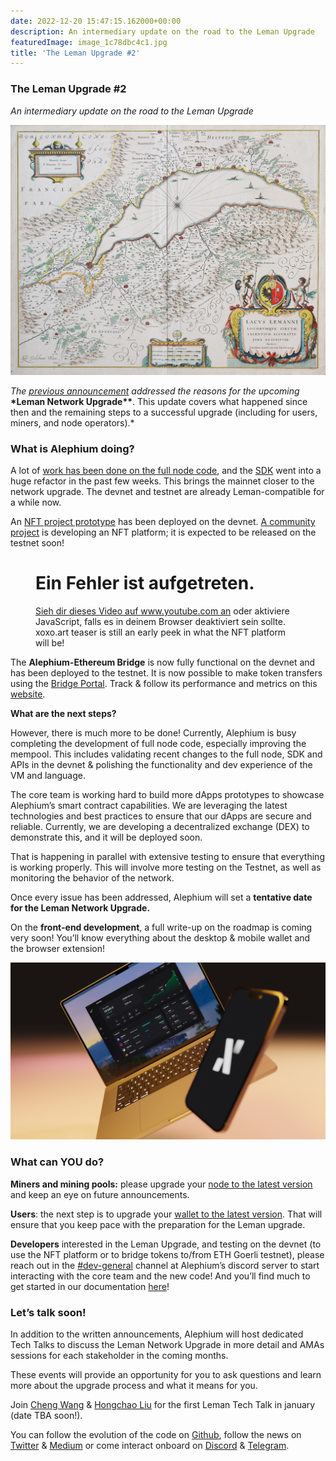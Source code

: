 ```yaml
---
date: 2022-12-20 15:47:15.162000+00:00
description: An intermediary update on the road to the Leman Upgrade
featuredImage: image_1c78dbc4c1.jpg
title: 'The Leman Upgrade #2'
---
```


### **The Leman Upgrade #2**

_An intermediary update on the road to the Leman Upgrade_

![](image_1c78dbc4c1.jpg)

_The_ <a href="https://medium.com/@alephium/announcing-the-leman-network-upgrade-c01a81e65f0e" class="markup--anchor markup--p-anchor" data-href="https://medium.com/@alephium/announcing-the-leman-network-upgrade-c01a81e65f0e" target="_blank"><em>previous announcement</em></a> _addressed the reasons for the upcoming_ **\*Leman Network Upgrade\*\***. This update covers what happened since then and the remaining steps to a successful upgrade (including for users, miners, and node operators).\*

### What is Alephium doing?

A lot of <a href="https://twitter.com/alephium/status/1589991470676615168" class="markup--anchor markup--p-anchor" data-href="https://twitter.com/alephium/status/1589991470676615168" rel="noopener" target="_blank">work has been done on the full node code</a>, and the <a href="https://github.com/alephium/js-sdk/releases" class="markup--anchor markup--p-anchor" data-href="https://github.com/alephium/js-sdk/releases" rel="noopener" target="_blank">SDK</a> went into a huge refactor in the past few weeks. This brings the mainnet closer to the network upgrade. The devnet and testnet are already Leman-compatible for a while now.

An <a href="https://alephium-nft.softfork.se/my-nfts" class="markup--anchor markup--p-anchor" data-href="https://alephium-nft.softfork.se/my-nfts" rel="noopener" target="_blank">NFT project prototype</a> has been deployed on the devnet. <a href="https://xoxo.art" class="markup--anchor markup--p-anchor" data-href="https://xoxo.art" rel="noopener" target="_blank">A community project</a> is developing an NFT platform; it is expected to be released on the testnet soon!

<figure id="1246" class="graf graf--figure graf--iframe graf-after--p">

<h1 id="ein-fehler-ist-aufgetreten." class="message">Ein Fehler ist aufgetreten.</h1>
<a href="https://www.youtube.com/watch?v=UkpsI1JenNM" target="_blank">Sieh dir dieses Video auf www.youtube.com an</a> oder aktiviere JavaScript, falls es in deinem Browser deaktiviert sein sollte.
<figcaption>xoxo.art teaser is still an early peek in what the NFT platform will be!</figcaption>
</figure>

The **Alephium-Ethereum Bridge** is now fully functional on the devnet and has been deployed to the testnet. It is now possible to make token transfers using the <a href="https://portal-bridge.wormhole-testnet.softfork.se/." class="markup--anchor markup--p-anchor" data-href="https://portal-bridge.wormhole-testnet.softfork.se/." rel="noopener" target="_blank">Bridge Portal</a>. Track & follow its performance and metrics on this <a href="https://monitoring.wormhole-testnet.softfork.se/d/-GcztLMnz/wormhole-testnet-v2?orgId=1&amp;from=now-5m&amp;to=now" class="markup--anchor markup--p-anchor" data-href="https://monitoring.wormhole-testnet.softfork.se/d/-GcztLMnz/wormhole-testnet-v2?orgId=1&amp;from=now-5m&amp;to=now" rel="noopener" target="_blank">website</a>.

**What are the next steps?**

However, there is much more to be done! Currently, Alephium is busy completing the development of full node code, especially improving the mempool. This includes validating recent changes to the full node, SDK and APIs in the devnet & polishing the functionality and dev experience of the VM and language.

The core team is working hard to build more dApps prototypes to showcase Alephium’s smart contract capabilities. We are leveraging the latest technologies and best practices to ensure that our dApps are secure and reliable. Currently, we are developing a decentralized exchange (DEX) to demonstrate this, and it will be deployed soon.

That is happening in parallel with extensive testing to ensure that everything is working properly. This will involve more testing on the Testnet, as well as monitoring the behavior of the network.

Once every issue has been addressed, Alephium will set a **tentative date for the Leman Network Upgrade.**

On the **front-end development**, a full write-up on the roadmap is coming very soon! You’ll know everything about the desktop & mobile wallet and the browser extension!

![](image_2afc9148a7.png)

### What can YOU do?

**Miners and mining pools:** please upgrade your <a href="https://github.com/alephium/alephium/releases" class="markup--anchor markup--p-anchor" data-href="https://github.com/alephium/alephium/releases" rel="noopener" target="_blank">node to the latest version</a> and keep an eye on future announcements.

**Users**: the next step is to upgrade your <a href="https://github.com/alephium/desktop-wallet/releases" class="markup--anchor markup--p-anchor" data-href="https://github.com/alephium/desktop-wallet/releases" rel="noopener" target="_blank">wallet to the latest version</a>. That will ensure that you keep pace with the preparation for the Leman upgrade.

**Developers** interested in the Leman Upgrade, and testing on the devnet (to use the NFT platform or to bridge tokens to/from ETH Goerli testnet), please reach out in the <a href="https://discord.gg/6xqt5PTz7c" class="markup--anchor markup--p-anchor" data-href="https://discord.gg/6xqt5PTz7c" rel="noopener" target="_blank">#dev-general</a> channel at Alephium’s discord server to start interacting with the core team and the new code! And you’ll find much to get started in our documentation <a href="https://docs.alephium.org/dapps/getting-started/" class="markup--anchor markup--p-anchor" data-href="https://docs.alephium.org/dapps/getting-started/" rel="noopener" target="_blank">here</a>!

### Let’s talk soon!

In addition to the written announcements, Alephium will host dedicated Tech Talks to discuss the Leman Network Upgrade in more detail and AMAs sessions for each stakeholder in the coming months.

These events will provide an opportunity for you to ask questions and learn more about the upgrade process and what it means for you.

Join <a href="https://twitter.com/wachmc" class="markup--anchor markup--p-anchor" data-href="https://twitter.com/wachmc" rel="noopener" target="_blank">Cheng Wang</a> & <a href="https://twitter.com/hongchao" class="markup--anchor markup--p-anchor" data-href="https://twitter.com/hongchao" rel="noopener" target="_blank">Hongchao Liu</a> for the first Leman Tech Talk in january (date TBA soon!).

You can follow the evolution of the code on <a href="https://github.com/alephium" class="markup--anchor markup--p-anchor" data-href="https://github.com/alephium" rel="noopener" target="_blank">Github</a>, follow the news on <a href="https://twitter.com/alephium" class="markup--anchor markup--p-anchor" data-href="https://twitter.com/alephium" rel="noopener" target="_blank">Twitter</a> & <a href="https://medium.com/@alephium" class="markup--anchor markup--p-anchor" data-href="https://medium.com/@alephium" target="_blank">Medium</a> or come interact onboard on <a href="https://discord.com/invite/GEbcpajCJG" class="markup--anchor markup--p-anchor" data-href="https://discord.com/invite/GEbcpajCJG" rel="noopener" target="_blank">Discord</a> & <a href="https://t.me/alephiumgroup" class="markup--anchor markup--p-anchor" data-href="https://t.me/alephiumgroup" rel="noopener" target="_blank">Telegram</a>.
